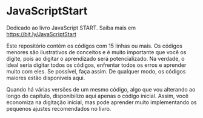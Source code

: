# JavaScriptStart

Dedicado ao livro JavaScript START. Saiba mais em https://bit.ly/JavaScriptStart

Este repositório contém os códigos com 15 linhas ou mais. Os códigos menores são ilustrativos de conceitos e é muito importante que você os digite, pois ao digitar o aprendizado será potencializado. Na verdade, o ideal seria digitar todos os códigos, enfrentar todos os erros e aprender muito com eles. Se possível, faça assim. De qualquer modo, os códigos maiores estão disponíveis aqui.

Quando há várias versões de um mesmo código, algo que vou alterando ao longo do capítulo, disponibilizo aqui apenas o código inicial. Assim, você economiza na digitação inicial, mas pode aprender muito implementando os pequenos ajustes recomendados no livro.